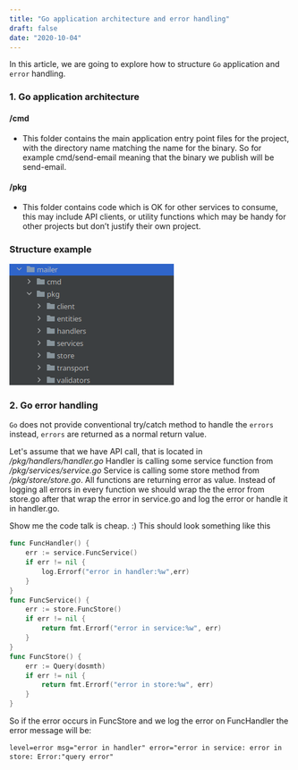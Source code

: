 ```yaml
---
title: "Go application architecture and error handling"
draft: false
date: "2020-10-04"
---
```


 In this article, we are going to explore how to structure `Go` application and `error` handling.

### 1. Go application architecture
#### /cmd
- This folder contains the main application entry point files for the project, with the directory name matching the name for the binary. So for example cmd/send-email meaning that the binary we publish will be send-email.

#### /pkg
- This folder contains code which is OK for other services to consume, this may include API clients, or utility functions which may be handy for other projects but don’t justify their own project.

### Structure example

![structure](img/structure.png)

### 2. Go error handling
`Go` does not provide conventional try/catch method to handle the `errors` instead, `errors` are returned as a normal return value.

Let's assume that we have API call, that is located in */pkg/handlers/handler.go*
Handler is calling some service function from */pkg/services/service.go*
Service is calling some store method from */pkg/store/store.go*. All functions are returning error as value.
Instead of logging  all errors in every function we should wrap the the error from store.go after that wrap the error in service.go and log the error or handle it in handler.go.

Show me the code talk is cheap. :) 
This should look something like this

```go
func FuncHandler() {
	err := service.FuncService()
	if err != nil {
		log.Errorf("error in handler:%w",err)
	}
}
func FuncService() {
	err := store.FuncStore()
	if err != nil {
		return fmt.Errorf("error in service:%w", err)
	}
}
func FuncStore() {
	err := Query(dosmth)
	if err != nil {
		return fmt.Errorf("error in store:%w", err)
	}
}

````
So if the error occurs in FuncStore and we log the error on FuncHandler the error message will be:

```log
level=error msg="error in handler" error="error in service: error in store: Error:"query error"
```



